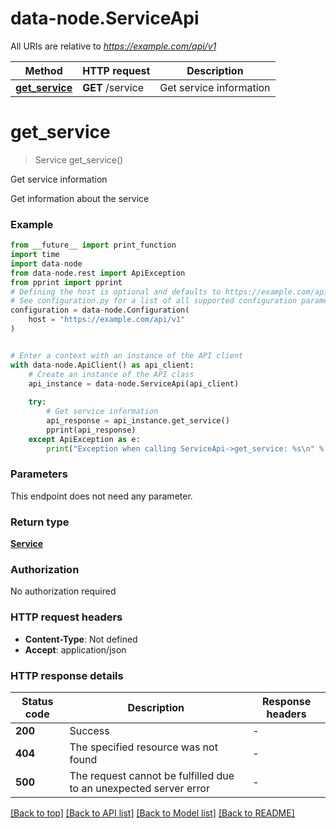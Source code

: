 # data-node.ServiceApi

All URIs are relative to *https://example.com/api/v1*

Method | HTTP request | Description
------------- | ------------- | -------------
[**get_service**](ServiceApi.md#get_service) | **GET** /service | Get service information


# **get_service**
> Service get_service()

Get service information

Get information about the service

### Example

```python
from __future__ import print_function
import time
import data-node
from data-node.rest import ApiException
from pprint import pprint
# Defining the host is optional and defaults to https://example.com/api/v1
# See configuration.py for a list of all supported configuration parameters.
configuration = data-node.Configuration(
    host = "https://example.com/api/v1"
)


# Enter a context with an instance of the API client
with data-node.ApiClient() as api_client:
    # Create an instance of the API class
    api_instance = data-node.ServiceApi(api_client)
    
    try:
        # Get service information
        api_response = api_instance.get_service()
        pprint(api_response)
    except ApiException as e:
        print("Exception when calling ServiceApi->get_service: %s\n" % e)
```

### Parameters
This endpoint does not need any parameter.

### Return type

[**Service**](Service.md)

### Authorization

No authorization required

### HTTP request headers

 - **Content-Type**: Not defined
 - **Accept**: application/json

### HTTP response details
| Status code | Description | Response headers |
|-------------|-------------|------------------|
**200** | Success |  -  |
**404** | The specified resource was not found |  -  |
**500** | The request cannot be fulfilled due to an unexpected server error |  -  |

[[Back to top]](#) [[Back to API list]](../README.md#documentation-for-api-endpoints) [[Back to Model list]](../README.md#documentation-for-models) [[Back to README]](../README.md)

